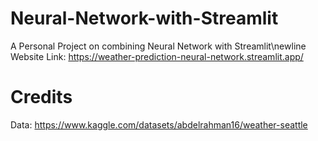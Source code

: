 # Neural-Network-with-Streamlit
A Personal Project on combining Neural Network with Streamlit\newline
Website Link: https://weather-prediction-neural-network.streamlit.app/
# Credits
Data: https://www.kaggle.com/datasets/abdelrahman16/weather-seattle
